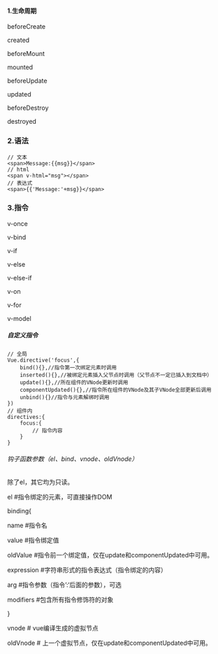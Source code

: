 #### 1.生命周期

beforeCreate

created

beforeMount

mounted

beforeUpdate

updated

beforeDestroy

destroyed

### 2.语法

```
// 文本
<span>Message:{{msg}}</span>
// html
<span v-html="msg"></span>
// 表达式
<span>{{'Message:'+msg}}</span>
```

### 3.指令

v-once

v-bind

v-if

v-else

v-else-if

v-on

v-for

v-model

##### 自定义指令

```
// 全局
Vue.directive('focus',{
	bind(){},//指令第一次绑定元素时调用
	inserted(){},//被绑定元素插入父节点时调用（父节点不一定已插入到文档中）
	update(){},//所在组件的VNode更新时调用
	componentUpdated(){},//指令所在组件的VNode及其子VNode全部更新后调用
	unbind(){}//指令与元素解绑时调用
})
// 组件内
directives:{
	focus:{
		// 指令内容	
	}
}
```

###### 钩子函数参数（el、bind、vnode、oldVnode）

除了el，其它均为只读。

el #指令绑定的元素，可直接操作DOM

binding{

name #指令名

value #指令绑定值

oldValue #指令前一个绑定值，仅在update和componentUpdated中可用。

expression #字符串形式的指令表达式（指令绑定的内容）

arg #指令参数（指令’:‘后面的参数），可选

modifiers #包含所有指令修饰符的对象

}

vnode # vue编译生成的虚拟节点

oldVnode # 上一个虚拟节点，仅在update和componentUpdated中可用。



